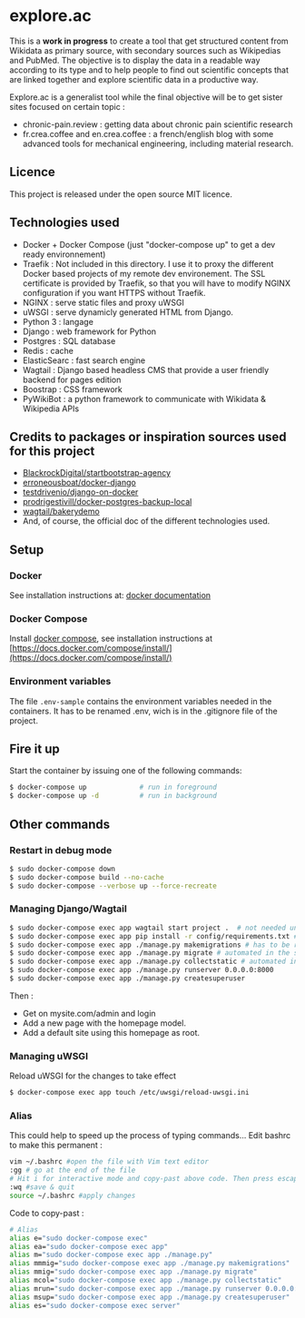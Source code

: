 # explore.ac

This is a **work in progress** to create a tool that get structured content from Wikidata as primary source, with secondary sources such as Wikipedias and PubMed. The objective is to display the data in a readable way according to its type and to help people to find out scientific concepts that are linked together and explore scientific data in a productive way.

Explore.ac is a generalist tool while the final objective will be to get sister sites focused on certain topic :
- chronic-pain.review : getting data about chronic pain scientific research
- fr.crea.coffee and en.crea.coffee : a french/english blog with some advanced tools for mechanical engineering, including material research.

## Licence

This project is released under the open source MIT licence.

## Technologies used

- Docker + Docker Compose (just "docker-compose up" to get a dev ready environnement)
- Traefik : Not included in this directory. I use it to proxy the different Docker based projects of my remote dev environement. The SSL certificate is provided by Traefik, so that you will have to modify NGINX configuration if you want HTTPS without Traefik.
- NGINX : serve static files and proxy uWSGI
- uWSGI : serve dynamicly generated HTML from Django.
- Python 3 : langage
- Django  : web framework for Python
- Postgres : SQL database
- Redis : cache
- ElasticSearc : fast search engine
- Wagtail : Django based headless CMS that provide a user friendly backend for pages edition
- Boostrap : CSS framework
- PyWikiBot : a python framework to communicate with Wikidata & Wikipedia APIs

## Credits to packages or inspiration sources used for this project

- [BlackrockDigital/startbootstrap-agency](https://github.com/BlackrockDigital/startbootstrap-agency)
- [erroneousboat/docker-django](https://github.com/erroneousboat/docker-django)
- [testdrivenio/django-on-docker](https://github.com/testdrivenio/django-on-docker)
- [prodrigestivill/docker-postgres-backup-local](https://github.com/prodrigestivill/docker-postgres-backup-local)
- [wagtail/bakerydemo](https://github.com/wagtail/bakerydemo)
- And, of course, the official doc of the different technologies used.

## Setup

### Docker
See installation instructions at: [docker documentation](https://docs.docker.com/install/)

### Docker Compose
Install [docker compose](https://github.com/docker/compose), see installation instructions at [https://docs.docker.com/compose/install/](https://docs.docker.com/compose/install/)

### Environment variables
The file `.env-sample` contains the environment variables needed in the containers.
It has to be renamed .env, wich is in the .gitignore file of the project.

## Fire it up
Start the container by issuing one of the following commands:
```bash
$ docker-compose up             # run in foreground
$ docker-compose up -d          # run in background
```
## Other commands

### Restart in debug mode

```bash
$ sudo docker-compose down
$ sudo docker-compose build --no-cache
$ sudo docker-compose --verbose up --force-recreate 
```

### Managing Django/Wagtail

```bash
$ sudo docker-compose exec app wagtail start project .  # not needed unless the current site structure is deleted
$ sudo docker-compose exec app pip install -r config/requirements.txt # not needed unless the current site structure is deleted
$ sudo docker-compose exec app ./manage.py makemigrations # has to be run after startup with migrate if the migration files have been deleted
$ sudo docker-compose exec app ./manage.py migrate # automated in the startup script with fake-initial
$ sudo docker-compose exec app ./manage.py collectstatic # automated in the startup script
$ sudo docker-compose exec app ./manage.py runserver 0.0.0.0:8000 
$ sudo docker-compose exec app ./manage.py createsuperuser
```

Then :
- Get on mysite.com/admin and login
- Add a new page with the homepage model.
- Add a default site using this homepage as root.

### Managing uWSGI

Reload uWSGI for the changes to take effect
```bash
$ docker-compose exec app touch /etc/uwsgi/reload-uwsgi.ini
```

### Alias

This could help to speed up the process of typing commands...
Edit bashrc to make this permanent :

```bash
vim ~/.bashrc #open the file with Vim text editor
:gg # go at the end of the file
# Hit i for interactive mode and copy-past above code. Then press escape.
:wq #save & quit
source ~/.bashrc #apply changes
```

Code to copy-past :

```bash
# Alias
alias e="sudo docker-compose exec"
alias ea="sudo docker-compose exec app"
alias m="sudo docker-compose exec app ./manage.py"
alias mmmig="sudo docker-compose exec app ./manage.py makemigrations"
alias mmig="sudo docker-compose exec app ./manage.py migrate"
alias mcol="sudo docker-compose exec app ./manage.py collectstatic"
alias mrun="sudo docker-compose exec app ./manage.py runserver 0.0.0.0:8000"
alias msup="sudo docker-compose exec app ./manage.py createsuperuser"
alias es="sudo docker-compose exec server"
```
